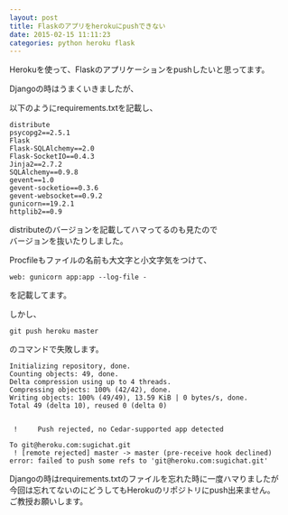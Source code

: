 ```yaml
---
layout: post
title: Flaskのアプリをherokuにpushできない
date: 2015-02-15 11:11:23
categories: python heroku flask
---
```

<!-- {% raw %} -->
<p>Herokuを使って、Flaskのアプリケーションをpushしたいと思ってます。</p>

<p>Djangoの時はうまくいきましたが、</p>

<p>以下のようにrequirements.txtを記載し、</p>

<pre><code>distribute
psycopg2==2.5.1
Flask
Flask-SQLAlchemy==2.0
Flask-SocketIO==0.4.3
Jinja2==2.7.2
SQLAlchemy==0.9.8
gevent==1.0
gevent-socketio==0.3.6
gevent-websocket==0.9.2
gunicorn==19.2.1
httplib2==0.9
</code></pre>

<p>distributeのバージョンを記載してハマってるのも見たので<br>
バージョンを抜いたりしました。</p>

<p>Procfileもファイルの名前も大文字と小文字気をつけて、</p>

<pre><code>web: gunicorn app:app --log-file -
</code></pre>

<p>を記載してます。</p>

<p>しかし、</p>

<pre><code>git push heroku master
</code></pre>

<p>のコマンドで失敗します。</p>

<pre><code>Initializing repository, done.
Counting objects: 49, done.
Delta compression using up to 4 threads.
Compressing objects: 100% (42/42), done.
Writing objects: 100% (49/49), 13.59 KiB | 0 bytes/s, done.
Total 49 (delta 10), reused 0 (delta 0)


 !     Push rejected, no Cedar-supported app detected

To git@heroku.com:sugichat.git
 ! [remote rejected] master -&gt; master (pre-receive hook declined)
error: failed to push some refs to 'git@heroku.com:sugichat.git'
</code></pre>

<p>Djangoの時はrequirements.txtのファイルを忘れた時に一度ハマりましたが<br>
今回は忘れてないのにどうしてもHerokuのリポジトリにpush出来ません。<br>
ご教授お願いします。</p>
<!-- {% endraw %} -->
